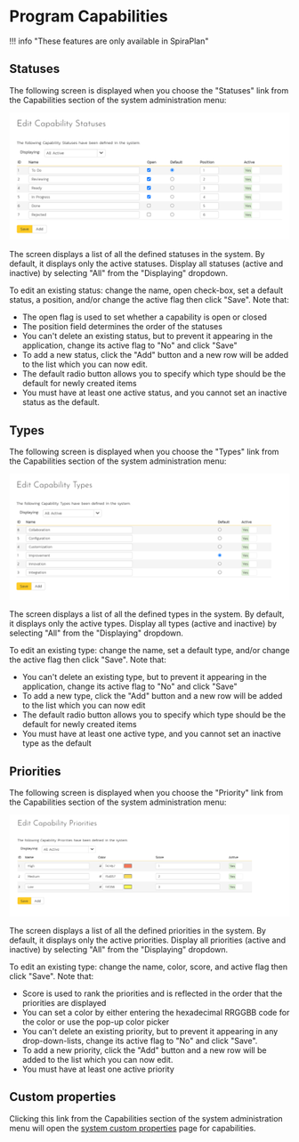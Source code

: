 # Program Capabilities

!!! info "These features are only available in SpiraPlan"

## Statuses
The following screen is displayed when you choose the "Statuses" link from the Capabilities section of the system administration menu:

![](img/system-program-capabilities-02.png)

The screen displays a list of all the defined statuses in the system. By default, it displays only the active statuses. Display all statuses (active and inactive) by selecting "All" from the "Displaying" dropdown.

To edit an existing status: change the name, open check-box, set a default status, a position, and/or change the active flag then click "Save". Note that:

- The open flag is used to set whether a capability is open or closed
- The position field determines the order of the statuses
- You can't delete an existing status, but to prevent it appearing in the application, change its active flag to "No" and click "Save"
- To add a new status, click the "Add" button and a new row will be added to the list which you can now edit.
- The default radio button allows you to specify which type should be the default for newly created items 
- You must have at least one active status, and you cannot set an inactive status as the default.


## Types
The following screen is displayed when you choose the "Types" link from the Capabilities section of the system administration menu:

![](img/system-program-capabilities-01.png)

The screen displays a list of all the defined types in the system. By default, it displays only the active types. Display all types (active and inactive) by selecting "All" from the "Displaying" dropdown.

To edit an existing type: change the name, set a default type, and/or change the active flag then click "Save". Note that:

- You can't delete an existing type, but to prevent it appearing in the application, change its active flag to "No" and click "Save"
- To add a new type, click the "Add" button and a new row will be added to the list which you can now edit
- The default radio button allows you to specify which type should be the default for newly created items 
- You must have at least one active type, and you cannot set an inactive type as the default


## Priorities
The following screen is displayed when you choose the "Priority" link from the Capabilities section of the system administration menu:

![](img/system-program-capabilities-03.png)


The screen displays a list of all the defined priorities in the system. By default, it displays only the active priorities. Display all priorities (active and inactive) by selecting "All" from the "Displaying" dropdown.

To edit an existing type: change the name, color, score, and active flag then click "Save". Note that:

- Score is used to rank the priorities and is reflected in the order that the priorities are displayed
- You can set a color by either entering the hexadecimal RRGGBB code for the color or use the pop-up color picker
- You can't delete an existing priority, but to prevent it appearing in any drop-down-lists, change its active flag to "No" and click "Save". 
- To add a new priority, click the "Add" button and a new row will be added to the list which you can now edit.
- You must have at least one active priority


## Custom properties
Clicking this link from the Capabilities section of the system administration menu will open the [system custom properties](../System-Custom-Properties) page for capabilities.